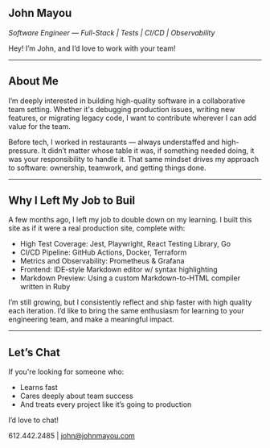 ## John Mayou

_Software Engineer — Full-Stack | Tests | CI/CD | Observability_

Hey! I’m John, and I’d love to work with your team!

---

## About Me

I’m deeply interested in building high-quality software in a collaborative team setting. Whether it's debugging production issues, writing new features, or migrating legacy code, I want to contribute wherever I can add value for the team.

Before tech, I worked in restaurants — always understaffed and high-pressure. It didn’t matter whose table it was, if something needed doing, it was your responsibility to handle it. That same mindset drives my approach to software: ownership, teamwork, and getting things done.

---

## Why I Left My Job to Buil

A few months ago, I left my job to double down on my learning. I built this site as if it were a real production site, complete with:

- High Test Coverage: Jest, Playwright, React Testing Library, Go
- CI/CD Pipeline: GitHub Actions, Docker, Terraform
- Metrics and Observability: Prometheus & Grafana
- Frontend: IDE-style Markdown editor w/ syntax highlighting
- Markdown Preview: Using a custom Markdown-to-HTML compiler written in Ruby

I’m still growing, but I consistently reflect and ship faster with high quality each iteration. I’d like to bring the same enthusiasm for learning to your engineering team, and make a meaningful impact.

---

## Let’s Chat

If you're looking for someone who:

- Learns fast
- Cares deeply about team success
- And treats every project like it’s going to production

I’d love to chat!

612.442.2485 | john@johnmayou.com

